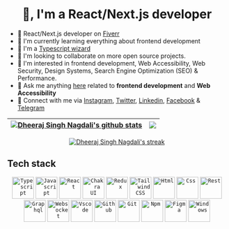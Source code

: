 <h1 align="center">👋, I'm a React/Next.js developer</h1>

- 💼 React/Next.js developer on [Fiverr](http://fiverr.com/dheerajnagdali)
- 📘 I'm currently learning everything about frontend development
- 🧙 I'm a <a href="https://github.com/dheerajsinghnagdali/type-challenges">Typescript wizard</a>
- 👀 I'm looking to collaborate on more open source projects.
- 🧠 I'm interested in frontend development, Web Accessibility, Web Security, Design Systems, Search Engine Optimization (SEO) & Performance.
- 📣 Ask me anything <a href="https://github.com/dheerajsinghnagdali/dheerajsinghnagdali/issues">here</a> related to **frontend development** and **Web Accessibility**
- 📲 Connect with me via <a href="https://instagram.com/officiallydheeraj">Instagram</a>, <a href="https://twitter.com/devdotdheeraj">Twitter</a>, <a href="https://linkedin.com/in/dheerajsinghnagdali">Linkedin</a>, <a href="https://www.facebook.com/dheeraj.singhnagdali.3">Facebook</a> & <a href="https://t.me/dheerajsinghnagdali">Telegram</a>

| <a href="https://github.com/anuraghazra/github-readme-stats"><img align="center" src="https://github-readme-stats.vercel.app/api?username=dheerajsinghnagdali&show_icons=true&theme=radical&hide_border=true" alt="Dheeraj Singh Nagdali's github stats" /></a> | <a href="https://github.com/anuraghazra/github-readme-stats"><img align="center" src="https://github-readme-stats.vercel.app/api/top-langs/?username=anuraghazra&layout=compact" /></a> |
| --- | --- |

<p align="center">
    <a href="https://github.com/SubhamRaoniar28/github-readme-streak-stats">
        <img title="🔥 Get streak stats for your profile at git.io/streak-stats" alt="Dheeraj Singh Nagdali's streak" src="https://github-readme-streak-stats.herokuapp.com/?user=dheerajsinghnagdali&theme=radical&hide_border=true"/>
    </a>
</p>

## **Tech stack**

<div align="center">
<code><img height="50" src="https://user-images.githubusercontent.com/25181517/183890598-19a0ac2d-e88a-4005-a8df-1ee36782fde1.png" alt="Typescript" title="Typescript" /></code>
<code><img height="50" src="https://user-images.githubusercontent.com/25181517/117447155-6a868a00-af3d-11eb-9cfe-245df15c9f3f.png" alt="Javascript" title="Javascript" /></code>
<code><img height="50" src="https://user-images.githubusercontent.com/25181517/183897015-94a058a6-b86e-4e42-a37f-bf92061753e5.png" alt="React" title="React" /></code>
<code><img height="50" src="https://user-images.githubusercontent.com/25181517/190887639-d0ba4ec9-ddbe-45dd-bea1-4db83846503e.png" alt="Chakra UI" title="Chakra UI" /></code>
<code><img height="50" src="https://user-images.githubusercontent.com/25181517/187896150-cc1dcb12-d490-445c-8e4d-1275cd2388d6.png" alt="Redux" title="Redux" /></code>
<code><img height="50" src="https://user-images.githubusercontent.com/25181517/202896760-337261ed-ee92-4979-84c4-d4b829c7355d.png" alt="Tailwind CSS" title="Tailwind CSS" /></code>
<code><img height="50" src="https://user-images.githubusercontent.com/25181517/192158954-f88b5814-d510-4564-b285-dff7d6400dad.png" alt="Html" title="Html" /></code>
<code><img height="50" src="https://user-images.githubusercontent.com/25181517/183898674-75a4a1b1-f960-4ea9-abcb-637170a00a75.png" alt="Css" title="Css" /></code>
<code><img height="50" src="https://user-images.githubusercontent.com/25181517/192107858-fe19f043-c502-4009-8c47-476fc89718ad.png" alt="Rest" title="Rest" /></code>
<code><img height="50" src="https://user-images.githubusercontent.com/25181517/192107856-aa92c8b1-b615-47c3-9141-ed0d29a90239.png" alt="Graphql" title="Graphql" /></code>
<code><img height="50" src="https://user-images.githubusercontent.com/25181517/187070862-03888f18-2e63-4332-95fb-3ba4f2708e59.png" alt="Websocket" title="Websocket" /></code>
<code><img height="50" src="https://user-images.githubusercontent.com/25181517/192108891-d86b6220-e232-423a-bf5f-90903e6887c3.png" alt="Vscode" title="Vscode" /></code>
<code><img height="50" src="https://user-images.githubusercontent.com/25181517/192108374-8da61ba1-99ec-41d7-80b8-fb2f7c0a4948.png" alt="Github" title="Github" /></code>
<code><img height="50" src="https://user-images.githubusercontent.com/25181517/192108372-f71d70ac-7ae6-4c0d-8395-51d8870c2ef0.png" alt="Git" title="Git" /></code>
<code><img height="50" src="https://user-images.githubusercontent.com/25181517/121401671-49102800-c959-11eb-9f6f-74d49a5e1774.png" alt="Npm" title="Npm" /></code>
<code><img height="50" src="https://user-images.githubusercontent.com/25181517/189715289-df3ee512-6eca-463f-a0f4-c10d94a06b2f.png" alt="Figma" title="Figma" /></code>
<code><img height="50" src="https://user-images.githubusercontent.com/25181517/186884150-05e9ff6d-340e-4802-9533-2c3f02363ee3.png" alt="Windows" title="Windows" /></code>
</div>
